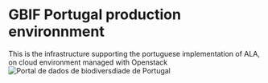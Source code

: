 # GBIF Portugal production environnment

This is the infrastructure supporting the portuguese implementation of ALA, on cloud environment managed with Openstack
![Portal de dados de biodiversdiade de Portugal](https://cloud.githubusercontent.com/assets/11174864/20481179/cb99f750-afdd-11e6-8e66-2449a1cb3926.png)
